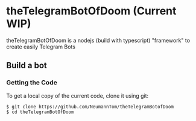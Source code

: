 # theTelegramBotOfDoom (Current WIP)
theTelegramBotOfDoom is a nodejs (build with typescript) "framework" to create easily Telegram Bots

## Build a bot
### Getting the Code

To get a local copy of the current code, clone it using git:

    $ git clone https://github.com/NeumannTom/theTelegramBotofDoom
    $ cd theTelegramBotOfDoom
